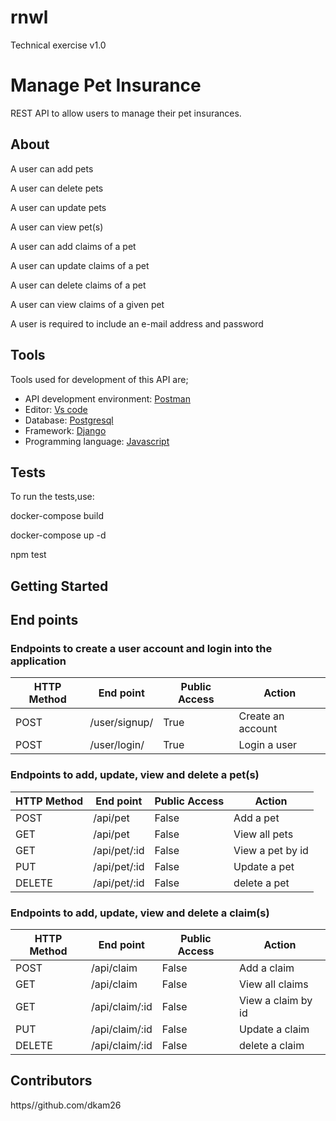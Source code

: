 # rnwl
Technical exercise v1.0

# Manage Pet Insurance
REST API to allow users to manage their pet
insurances.

## About
A user can add pets

A user can delete pets

A user can update pets

A user can view pet(s)

A user can add claims of a pet

A user can update claims of a pet

A user can delete claims of a pet

A user can view claims of a given pet

A user is required to include an e-mail address and password


## Tools
Tools used for development of this API are;
- API development environment: [Postman](https://www.getpostman.com)
- Editor: [Vs code](https://code.visualstudio.com)
- Database: [Postgresql](https://www.mysql.com/)
- Framework: [Django](https://expressjs.com/)
- Programming language: [Javascript](https://developer.mozilla.org/en-US/docs/Web/JavaScript)

## Tests


To run the tests,use:

docker-compose build

docker-compose up -d

npm test



## Getting Started


## End points
### Endpoints to create a user account and login into the application
HTTP Method|End point | Public Access|Action
-----------|----------|--------------|------
POST | /user/signup/ | True | Create an account
POST | /user/login/ | True | Login a user



### Endpoints to add, update, view and delete a pet(s)
HTTP Method|End point | Public Access|Action
-----------|----------|--------------|------
POST | /api/pet | False | Add a pet
GET | /api/pet| False | View all pets
GET | /api/pet/:id| False | View a pet by id
PUT | /api/pet/:id| False | Update a pet
DELETE | /api/pet/:id| False | delete a pet


### Endpoints to add, update, view and delete a claim(s)
HTTP Method|End point | Public Access|Action
-----------|----------|--------------|------
POST | /api/claim | False | Add a claim
GET | /api/claim| False | View all claims
GET | /api/claim/:id| False | View a claim by id
PUT | /api/claim/:id| False | Update a claim
DELETE | /api/claim/:id| False | delete a claim



## Contributors

https//github.com/dkam26



